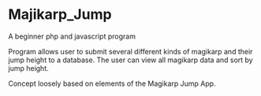 # Majikarp_Jump
A beginner php and javascript program

Program allows user to submit several different kinds of magikarp and their jump height to a database.
The user can view all magikarp data and sort by jump height.

Concept loosely based on elements of the Magikarp Jump App.
